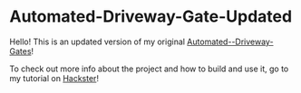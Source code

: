 # Automated-Driveway-Gate-Updated

Hello!  This is an updated version of my original [Automated--Driveway-Gates](https://github.com/Kgray44/Automated--Driveway-Gate)!

To check out more info about the project and how to build and use it, go to my tutorial on [Hackster](https://www.hackster.io/k-gray/automated-driveway-gates-version-2-6d9b2e)!
